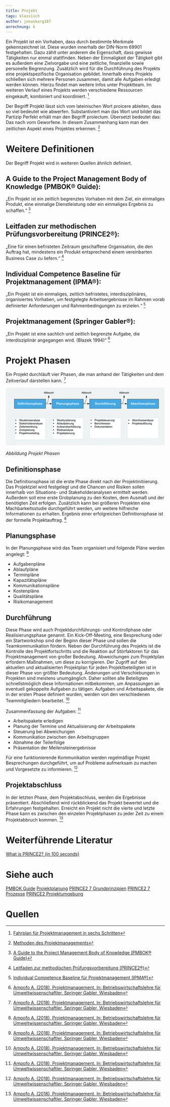 ```yaml
---
title: Projekt
tags: klassisch
author: jonaskarg187
anrechnung: k
---
```


Ein Projekt ist ein Vorhaben, dass durch bestimmte Merkmale gekennzeichnet ist. Diese wurden innerhalb der DIN-Norm 69901 festgehalten. 
Dazu zählt unter anderem die Eigenschaft, dass gewisse Tätigkeiten nur einmal stattfinden. Neben der Einmaligkeit der Tätigkeit gibt es außerdem eine Zielvorgabe und 
eine zeitliche, finanzielle sowie personelle Begrenzung. Zusätzlich wird für die Durchführung des Projekts eine projektspezifische Organisation gebildet. 
Innerhalb eines Projekts schließen sich mehrere Personen zusammen, damit alle Aufgaben erledigt werden können. Hierzu findet man weitere Infos unter Projektteam. 
Im weiteren Verlauf eines Projekts werden verschiedene Ressourcen eingekauft, kombiniert und koordiniert. [^1]

Der Begriff Projekt lässt sich vom lateinischen Wort proicere ableiten, dass so viel bedeutet wie abwerfen.
Substantiviert man das Wort und bildet das Partizip Perfekt erhält man den Begriff proiectum. Übersetzt bedeutet das: Das nach vorn Geworfene.
In diesem Zusammenhang kann man den zeitlichen Aspekt eines Projektes erkennen. [^2]

# Weitere Definitionen

Der Begriff Projekt wird in weiteren Quellen ähnlich definiert.

## A Guide to the Project Management Body of Knowledge (PMBOK® Guide):

„Ein Projekt ist ein zeitlich begrenztes Vorhaben mit dem Ziel, ein einmaliges Produkt, eine einmalige Dienstleistung oder ein einmaliges Ergebnis zu schaffen.“ [^3]

## Leitfaden zur methodischen Prüfungsvorbereitung (PRINCE2®):

„Eine für einen befristeten Zeitraum geschaffene Organisation, die den Auftrag hat, mindestens ein Produkt entsprechend einem vereinbarten Business Case zu liefern.“ [^4]

## Individual Competence Baseline für Projektmanagement (IPMA®):

„Ein Projekt ist ein einmaliges, zeitlich befristetes, interdisziplinäres, organisiertes Vorhaben, um festgelegte Arbeitsergebnisse im Rahmen vorab definierter Anforderungen 
und Rahmenbedingungen zu erzielen.“ [^5]

## Projektmanagement (Springer Gabler®):

„Ein Projekt ist eine sachlich und zeitlich begrenzte Aufgabe, die interdisziplinär angegangen wird. (Blazek 1994)“ [^6]

# Projekt Phasen

Ein Projekt durchläuft vier Phasen, die man anhand der Tätigkeiten und dem Zeitverlauf darstellen kann. [^6]

![Beispielabbildung](Projekt/Projektphasen.png)

*Abbildung Projekt Phasen*


## Definitionsphase

Die Definitionsphase ist die erste Phase direkt nach der Projektinitiierung. Das Projektziel wird festgelegt und die Chancen und Risiken sollen innerhalb von Situations- und
Stakeholderanalysen ermittelt werden. Außerdem soll eine erste Grobplanung zu den Kosten, dem Ausmaß und der benötigten Zeit erfolgen. Zusätzlich kann bei größeren Projekten
eine Machbarkeitsstudie durchgeführt werden, um weitere hilfreiche Informationen zu erhalten. Ergebnis einer erfolgreichen Definitionsphase ist der formelle Projektauftrag. [^6]

## Planungsphase

In der Planungsphase wird das Team organisiert und folgende Pläne werden angelegt: [^6]

* Aufgabenpläne
* Ablaufpläne
* Terminpläne
* Kapazitätspläne
* Kommunikationspläne
* Kostenpläne
* Qualitätspläne
* Risikomanagement

## Durchführung

Diese Phase wird auch Projektdurchführungs- und Kontrollphase oder Realisierungsphase genannt. Ein Kick-Off-Meeting, eine Besprechung oder ein Startworkshop sind der 
Beginn dieser Phase und sollen die Teamkommunikation fördern. Neben der Durchführung des Projekts ist die Kontrolle des Projektfortschritts und die Reaktion auf Störfaktoren 
für das Projektmanagement von großer Bedeutung. Abweichungen zum Projektplan erfordern Maßnahmen, um diese zu korrigieren. Der Zugriff auf den aktuellen und aktualisierten
Projektplan für jeden Projektbeteiligten ist in dieser Phase von größter Bedeutung. Änderungen und Verschiebungen in Projekten sind meistens unumgänglich. 
Daher sollten alle Beteiligten schnellstmöglich diese Informationen mitbekommen, um Anpassungen an eventuell gekoppelte Aufgaben zu tätigen. 
Aufgaben und Arbeitspakete, die in der ersten Phase definiert wurden, werden von den verschiedenen Teammitgliedern bearbeitet. [^6]

Zusammenfassung der Aufgaben: [^6]

* Arbeitspakete erledigen
* Planung der Termine und Aktualisierung der Arbeitspakete 
* Steuerung bei Abweichungen
* Kommunikation zwischen den Arbeitsgruppen 
* Abnahme der Teilerfolge
* Präsentation der Meilensteinergebnisse

Für eine funktionierende Kommunikation werden regelmäßige Projekt Besprechungen durchgeführt, um auf Probleme aufmerksam zu machen und Vorgesetzte zu informieren. [^6]

## Projektabschluss

In der letzten Phase, dem Projektabschluss, werden die Ergebnisse präsentiert. Abschließend wird rückblickend das Projekt bewertet und die Erfahrungen festgehalten.
Erreicht ein Projekt nicht die vierte und letzte Phase kann es zwischen den einzelen Projektphasen zu jeder Zeit zu einem Projektabbruch kommen. [^6]



# Weiterführende Literatur

[What is PRINCE2? (in 100 seconds)](https://www.youtube.com/watch?v=61RnrsWQE7A)


# Siehe auch

[PMBOK Guide](PMBOK_Guide.md)
[Projektplanung](Projektplanung.md)
[PRINCE2 7 Grundprinzipien](PRINCE2_7_Grundprinzipien.md)
[PRINCE2 7 Prozesse](PRINCE2_7_Prozesse.md)
[PRINCE2 Projektumgebung](PRINCE2_Projektumgebung.md)



# Quellen

[^1]: [Fahrplan für Projektmanagement in sechs Schritten](https://link.springer.com/book/10.1007/978-3-658-33979-1)
[^2]: [Methoden des Projektmanagements](https://link.springer.com/content/pdf/10.1007%2F978-3-8348-9008-5_2.pdf)
[^3]: [A Guide to the Project Management Body of Knowledge (PMBOK® Guide)](https://www.pmi.org/pmbok-guide-standards/foundational/PMBOK)
[^4]: [Leitfaden zur methodischen Prüfungsvorbereitung (PRINCE2®)](https://books.google.de/books?id=T97aDwAAQBAJ&pg=PA15&lpg=PA15&dq=Eine+f%C3%BCr+einen+befristeten+Zeitraum+geschaffene+Organisation,+die+den+Auftrag+hat,+mindestens+ein+Produkt+entsprechend+einem+vereinbarten+Business+Case+zu+liefern.%E2%80%9C&source=bl&ots=76aCeXxZpv&sig=ACfU3U2w7DGkw1IHDD9cpFBvw48ZtEbAPg&hl=de&sa=X&ved=2ahUKEwjBuP6CqLH0AhVS8LsIHTG3DA8Q6AF6BAgXEAM#v=onepage&q&f=false)
[^5]: [Individual Competence Baseline für Projektmanagement (IPMA®)](https://www.gpm-ipma.de/fileadmin/user_upload/GPM/Know-How/programm-icb4/IPMA_ICB4_PM_deutsch_170213.pdf)
[^6]: [Ampofo A. (2018), Projektmanagement. In: Betriebswirtschaftslehre für Umweltwissenschaftler. Springer Gabler, Wiesbaden](https://doi.org/10.1007/978-3-658-12517-2_10)

